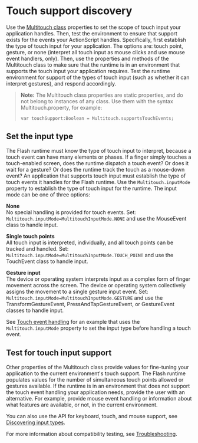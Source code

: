 # Touch support discovery

Use the
[Multitouch class](https://help.adobe.com/en_US/FlashPlatform/reference/actionscript/3/flash/ui/Multitouch.html)
properties to set the scope of touch input your application handles. Then, test
the environment to ensure that support exists for the events your ActionScript
handles. Specifically, first establish the type of touch input for your
application. The options are: touch point, gesture, or none (interpret all touch
input as mouse clicks and use mouse event handlers, only). Then, use the
properties and methods of the Multitouch class to make sure that the runtime is
in an environment that supports the touch input your application requires. Test
the runtime environment for support of the types of touch input (such as whether
it can interpret gestures), and respond accordingly.

> **Note:** The Multitouch class properties are static properties, and do not
> belong to instances of any class. Use them with the syntax
> Multitouch.property, for example:
>
>     var touchSupport:Boolean = Multitouch.supportsTouchEvents;

## Set the input type

The Flash runtime must know the type of touch input to interpret, because a
touch event can have many elements or phases. If a finger simply touches a
touch-enabled screen, does the runtime dispatch a touch event? Or does it wait
for a gesture? Or does the runtime track the touch as a mouse-down event? An
application that supports touch input must establish the type of touch events it
handles for the Flash runtime. Use the `Multitouch.inputMode` property to
establish the type of touch input for the runtime. The input mode can be one of
three options:

**None**  
No special handling is provided for touch events. Set:
`Multitouch.inputMode=MultitouchInputMode.NONE` and use the MouseEvent class to
handle input.

**Single touch points**  
All touch input is interpreted, individually, and all touch points can be
tracked and handled. Set: `Multitouch.inputMode=MultitouchInputMode.TOUCH_POINT`
and use the TouchEvent class to handle input.

**Gesture input**  
The device or operating system interprets input as a complex form of finger
movement across the screen. The device or operating system collectively assigns
the movement to a single gesture input event. Set:
`Multitouch.inputMode=MultitouchInputMode.GESTURE` and use the
TransformGestureEvent, PressAndTapGestureEvent, or GestureEvent classes to
handle input.

See [Touch event handling](./touch-event-handling.md) for an example that uses
the `Multitouch.inputMode` property to set the input type before handling a
touch event.

## Test for touch input support

Other properties of the Multitouch class provide values for fine-tuning your
application to the current environment's touch support. The Flash runtime
populates values for the number of simultaneous touch points allowed or gestures
available. If the runtime is in an environment that does not support the touch
event handling your application needs, provide the user with an alternative. For
example, provide mouse event handling or information about what features are
available, or not, in the current environment.

You can also use the API for keyboard, touch, and mouse support, see
[Discovering input types](../basics-of-user-interaction.md#discovering-input-types).

For more information about compatibility testing, see
[Troubleshooting](./troubleshooting.md).
